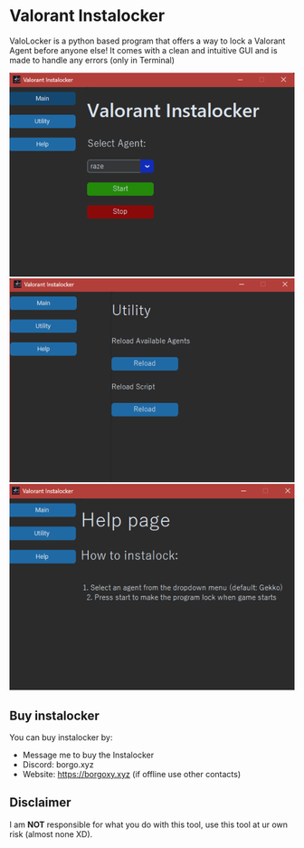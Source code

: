 # Valorant Instalocker

ValoLocker is a python based program that offers a way to lock a Valorant Agent before anyone else! It comes with a clean and intuitive GUI and is made to handle any errors (only in Terminal)


![ValoLocker Main](imgs/image.png)
![ValoLocker Utility](imgs/image1.png)
![ValoLocker Helpy](imgs/image2.png)

## Buy instalocker
You can buy instalocker by:
- Message me to buy the Instalocker
- Discord: borgo.xyz
- Website: https://borgoxy.xyz (if offline use other contacts)
  
## Disclaimer
I am **NOT** responsible for what you do with this tool, use this tool at ur own risk (almost none XD).
